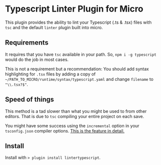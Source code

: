 # Typescript Linter Plugin for Micro

This plugin provides the ability to lint your Typescript (.ts & .tsx) files with `tsc` and the default `linter` plugin built into micro.

## Requirements

It requires that you have `tsc` available in your path. So, `npm i -g typescript` would do the job in most cases.

This is not a requirement but a recommendation: You should add syntax highlighting for `.tsx` files by adding a copy of `~/PATH_TO_MICRO/runtime/syntax/typescript.yaml` and change `filename` to `"\\.tsx?$"`.

## Speed of things

This method is a tad slower than what you might be used to from other editors. That is due to `tsc` compiling your entire project on each save.

You might have some success using the `incremental` option in your `tsconfig.json` compiler options. [This is the feature in detail.](https://www.typescriptlang.org/docs/handbook/release-notes/typescript-3-4.html#faster-subsequent-builds-with-the---incremental-flag)

## Install

Install with `> plugin install lintertypescript`.
